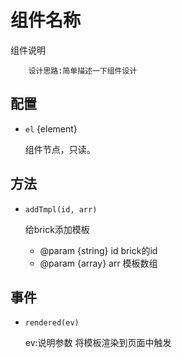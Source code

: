 # 组件名称

组件说明


        设计思路:简单描述一下组件设计


## 配置

* `el` {element}

    组件节点，只读。


## 方法


* `addTmpl(id, arr)`

    给brick添加模板

    * @param {string} id  brick的id
    * @param {array} arr 模板数组


## 事件

* `rendered(ev)`

    ev:说明参数
    将模板渲染到页面中触发






